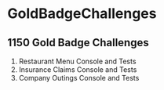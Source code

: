 # GoldBadgeChallenges
## 1150 Gold Badge Challenges
1.  Restaurant Menu Console and Tests
2.  Insurance Claims Console and Tests
3.  Company Outings Console and Tests
